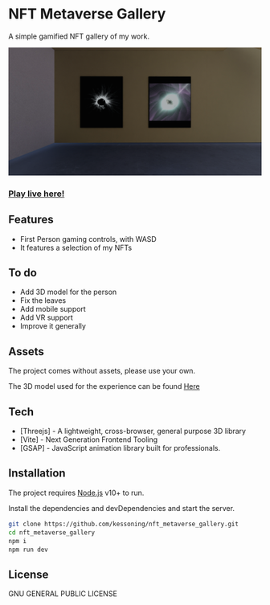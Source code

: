 # NFT Metaverse Gallery

A simple gamified NFT gallery of my work.

![Preview](https://raw.githubusercontent.com/kessoning/nft_metaverse_gallery/main/preview/preview.png)

### [Play live here!](https://kesson.io/experiments/metagallery/)

## Features

- First Person gaming controls, with WASD
- It features a selection of my NFTs

## To do
- Add 3D model for the person
- Fix the leaves
- Add mobile support
- Add VR support
- Improve it generally

## Assets

The project comes without assets, please use your own.

The 3D model used for the experience can be found [Here](https://sketchfab.com/3d-models/vr-staircase-art-gallery-2018-ef87d8f3036543cda051604f7c6e205b)

## Tech

- [Threejs] - A lightweight, cross-browser, general purpose 3D library
- [Vite] - Next Generation Frontend Tooling
- [GSAP] - JavaScript animation library built for professionals.

## Installation

The project requires [Node.js](https://nodejs.org/) v10+ to run.

Install the dependencies and devDependencies and start the server.

```sh
git clone https://github.com/kessoning/nft_metaverse_gallery.git
cd nft_metaverse_gallery
npm i
npm run dev
```

## License

GNU GENERAL PUBLIC LICENSE
